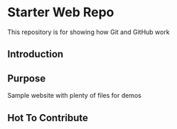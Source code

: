 # Starter Web Repo

This repository is for showing how Git and GitHub work

## Introduction

## Purpose

Sample website with plenty of files for demos

## Hot To Contribute

